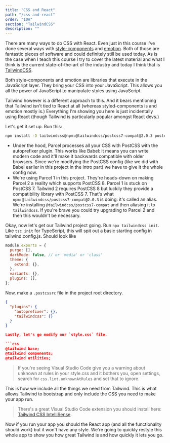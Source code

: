```yaml
---
title: "CSS and React"
path: "/css-and-react"
order: "10A"
section: "TailwindCSS"
description: ""
---
```


There are many ways to do CSS with React. Even just in this course I've done several ways with [style-components][sc] and [emotion][emotion]. Both of those are fantastic pieces of software and could definitely still be used today. As is the case when I teach this course I try to cover the latest material and what I think is the current state-of-the-art of the industry and today I think that is [TailwindCSS][tailwind].

Both style-components and emotion are libraries that execute in the JavaScript layer. They bring your CSS into your JavaScript. This allows you all the power of JavaScript to manipulate styles using JavaScript.

Tailwind however is a different approach to this. And it bears mentioning that Tailwind isn't tied to React at all (whereas styled-components is and emotion mostly is.) Everything I'm showing you here is just incidentally using React (though Tailwind is particularly popular amongst React devs.)

Let's get it set up. Run this:

```bash
npm install -D tailwindcss@npm:@tailwindcss/postcss7-compat@2.0.3 postcss@7.0.35 autoprefixer@9.8.6 @tailwindcss/postcss7-compat@2.0.3
```

- Under the hood, Parcel processes all your CSS with PostCSS with the autoprefixer plugin. This works like Babel: it means you can write modern code and it'll make it backwards compatible with older browsers. Since we're modifying the PostCSS config (like we did with Babel earlier in this project in the Intro part) we have to give it the whole config now.
- We're using Parcel 1 in this project. They're heads-down on making Parcel 2 a reality which supports PostCSS 8. Parcel 1 is stuck on PostCSS 7. Tailwind 2 requires PostCSS 8 but luckily they provide a compatibility library with PostCSS 7. That's what `npm:@tailwindcss/postcss7-compat@2.0.3` is doing: it's called an alias. We're installing `@tailwindcss/postcss7-compat` and then aliasing it to `tailwindcss`. If you're brave you could try upgrading to Parcel 2 and then this wouldn't be necessary.

Okay, now let's get our Tailwind project going. Run `npx tailwindcss init`. Like `tsc init` for TypeScript, this will spit out a basic starting config in tailwind.config.js. Should look like

```javascript
module.exports = {
  purge: [],
  darkMode: false, // or 'media' or 'class'
  theme: {
    extend: {},
  },
  variants: {},
  plugins: [],
};
```

Now, make a `.postcssrc` file in the project root directory. 

```json
{
  "plugins": {
    "autoprefixer": {},
    "tailwindcss": {}
  }
}

Lastly, let's go modify our `style.css` file.

```css
@tailwind base;
@tailwind components;
@tailwind utilities;
```



> If you're seeing Visual Studio Code give you a warning about unknown at rules in your style.css and it bothers you, open settings, search for `css.lint.unknownAtRules` and set that to ignore.

This is how we include all the things we need from Tailwind. This is what allows Tailwind to bootstrap and only include the CSS you need to make your app run.

> There's a great Visual Studio Code extension you should install here: [Tailwind CSS IntelliSense][tw].

Now if you run your app you should the React app (and all the functionality should work) but it won't have any style. We're going to quickly restyle this whole app to show you how great Tailwind is and how quickly it lets you go.

[tw]: https://marketplace.visualstudio.com/items?itemName=bradlc.vscode-tailwindcss
[sc]: https://btholt.github.io/complete-intro-to-react/
[emotion]: https://btholt.github.io/complete-intro-to-react-v5/emotion
[tailwind]: https://tailwindcss.com/docs
